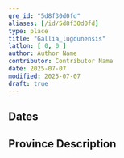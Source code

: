 ```yaml
---
gre_id: "5d8f30d0fd"
aliases: [/id/5d8f30d0fd]
type: place
title: "Gallia_lugdunensis"
latlon: [ 0, 0 ]
author: Author Name
contributor: Contributor Name
date: 2025-07-07
modified: 2025-07-07
draft: true
---
```


## Dates
<!-- For now, include dates exactly as written in the document. We will revisit the question of date formatting once more data have been collected.  If no date, use "unspecified" -->

## Province Description
<!-- This is the main text describing the province -->

<!--
## Maps
{{< image file="filename.jpg" caption="" credit="" alt="" >}}
-->

<!--
## Plans
{{< image file="filename.jpg" caption="" credit="" alt="" >}}
-->

<!--
## Images
{{< image file="filename.jpg" caption="" credit="" alt="" >}}
-->

<!--
## Bibliography
- BIB_ENTRY [(worldcat)](WORLDCAT_LINK_URL)
-->

<!--
## Keywords
- {{< keyword "Example keyword" >}}
-->

<!--
## Places
places containing this garden will be listed automatically
- {{< id vocab="Pleiades" id="" name="" >}}
- {{< id vocab="TGN" id="" name="" >}}
-->
